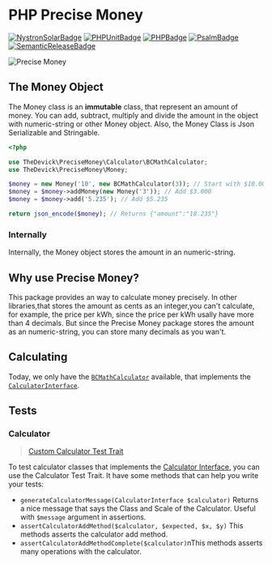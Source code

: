 # PHP Precise Money

[![NystronSolarBadge](https://img.shields.io/badge/⚡%20Sponsored%20By-Nystron%20Solar-yellow?style=for-the-badge)](https://github.com/NystronSolar)
[![PHPUnitBadge](https://img.shields.io/badge/✓%20PHPUnit-Tests-blue?style=for-the-badge)](https://phpunit.de/)
[![PHPBadge](https://img.shields.io/badge/🐘%20PHP-8.2-steelblue?style=for-the-badge)](https://php.net/)
[![PsalmBadge](https://img.shields.io/badge/📌%20Psalm-Static%20Analysis-red?style=for-the-badge)](https://psalm.dev/)
[![SemanticReleaseBadge](https://img.shields.io/badge/semantic--release-angular-e10079?logo=semantic-release&style=for-the-badge)](https://github.com/semantic-release/semantic-release)

![Precise Money](https://github.com/TheDevick/PreciseMoney/assets/71853418/8d3d229e-c1ec-44ff-a050-2d5a46a31ca7)

## The Money Object

The Money class is an **immutable** class, that represent an amount of money. You can add, subtract, multiply and divide the amount in the object with numeric-string or other Money object. Also, the Money Class is Json Serializable and Stringable.

```php
<?php

use TheDevick\PreciseMoney\Calculator\BCMathCalculator;
use TheDevick\PreciseMoney\Money;

$money = new Money('10', new BCMathCalculator(3)); // Start with $10.000, using the BCMathCalculator with scale 3 (The default is using scale 10)
$money = $money->addMoney(new Money('3')); // Add $3.000
$money = $money->add('5.235'); // Add $5.235

return json_encode($money); // Returns {"amount":"18.235"}
```

### Internally

Internally, the Money object stores the amount in an numeric-string.

## Why use Precise Money?

This package provides an way to calculate money precisely. In other libraries,that stores the amount as cents as an integer,you can't calculate, for example, the price per kWh, since the price per kWh usally have more than 4 decimals. But since the Precise Money package stores the amount as an numeric-string, you can store many decimals as you wan't.

## Calculating

Today, we only have the [`BCMathCalculator`](/src/Calculator/BCMathCalculator.php) available, that implements the [`CalculatorInterface`](src/Calculator//CalculatorInterface.php).

## Tests

### Calculator

> [Custom Calculator Test Trait](/tests/TestCase/CalculatorTestCase.php)

To test calculator classes that implements the [Calculator Interface](/src/Calculator/CalculatorInterface.php), you can use the Calculator Test Trait. It have some methods that can help you write your tests:

- `generateCalculatorMessage(CalculatorInterface $calculator)` Returns a nice message that says the Class and Scale of the Calculator. Useful with `$message` argument in assertions.
- `assertCalculatorAddMethod($calculator, $expected, $x, $y)` This methods asserts the calculator add method.
- `assertCalculatorAddMethodComplete($calculator)`nThis methods asserts many operations with the calculator.
